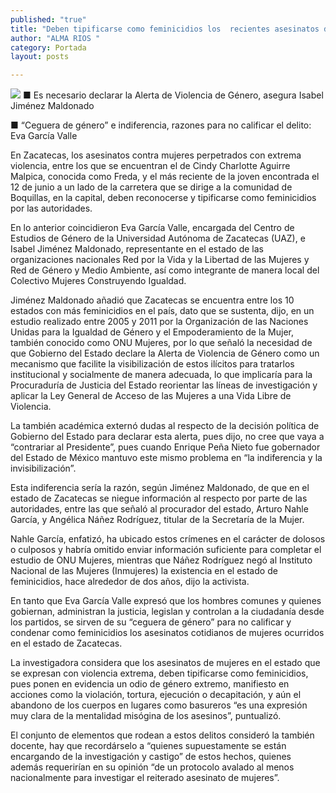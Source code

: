 ```yaml
---
published: "true"
title: "Deben tipificarse como feminicidios los  recientes asesinatos de mujeres: especialistas"
author: "ALMA RIOS "
category: Portada
layout: posts

---
```


![](http://i.imgur.com/plkgRPRm.jpg)
■ Es necesario declarar la Alerta de Violencia de Género, asegura Isabel Jiménez Maldonado

■ “Ceguera de género” e indiferencia, razones para no calificar el delito: Eva García Valle

En Zacatecas, los asesinatos contra mujeres perpetrados con extrema violencia, entre los que se encuentran el de Cindy Charlotte Aguirre Malpica, conocida como Freda, y el más reciente de la joven encontrada el 12 de junio a un lado de la carretera que se dirige a la comunidad de Boquillas, en la capital, deben reconocerse y tipificarse como feminicidios por las autoridades.

En lo anterior coincidieron Eva García Valle, encargada del Centro de Estudios de Género de la Universidad Autónoma de Zacatecas (UAZ), e Isabel Jiménez Maldonado, representante en el estado de las organizaciones nacionales Red por la Vida y la Libertad de las Mujeres y Red de Género y Medio Ambiente, así como integrante de manera local del Colectivo Mujeres Construyendo Igualdad.

Jiménez Maldonado añadió que Zacatecas se encuentra entre los 10 estados con más feminicidios en el país, dato que se sustenta, dijo, en un estudio realizado entre 2005 y 2011 por la Organización de las Naciones Unidas para la Igualdad de Género y el Empoderamiento de la Mujer, también conocido como ONU Mujeres, por lo que señaló la necesidad de que Gobierno del Estado declare la Alerta de Violencia de Género como un mecanismo que facilite la visibilización de estos ilícitos para tratarlos institucional y socialmente de manera adecuada, lo que implicaría para la Procuraduría de Justicia del Estado reorientar las líneas de investigación y aplicar la Ley General de Acceso de las Mujeres a una Vida Libre de Violencia.

La también académica externó dudas al respecto de la decisión política de Gobierno del Estado para declarar esta alerta, pues dijo, no cree que vaya a “contrariar al Presidente”, pues cuando Enrique Peña Nieto fue gobernador del Estado de México mantuvo este mismo problema en “la indiferencia y la invisibilización”.

Esta indiferencia sería la razón, según Jiménez Maldonado, de que en el estado de Zacatecas se niegue información al respecto por parte de las autoridades, entre las que señaló al procurador del estado, Arturo Nahle García, y Angélica Náñez Rodríguez, titular de la Secretaría de la Mujer. 

Nahle García, enfatizó, ha ubicado estos crímenes en el carácter de dolosos o culposos y habría omitido enviar información suficiente para completar el estudio de ONU Mujeres, mientras que Náñez Rodríguez negó al Instituto Nacional de las Mujeres (Inmujeres) la existencia en el estado de feminicidios, hace alrededor de dos años, dijo la activista.

En tanto que Eva García Valle expresó que los hombres comunes y quienes gobiernan, administran la justicia, legislan y controlan a la ciudadanía desde los partidos, se sirven de su “ceguera de género” para no calificar y condenar como feminicidios los asesinatos cotidianos de mujeres ocurridos en el estado de Zacatecas.

La investigadora considera que los asesinatos de mujeres en el estado que se expresan con violencia extrema, deben tipificarse como feminicidios, pues ponen en evidencia un odio de género extremo, manifiesto en acciones como la violación, tortura, ejecución o decapitación, y aún el abandono de los cuerpos en lugares como basureros “es una expresión muy clara de la mentalidad misógina de los asesinos”, puntualizó.

El conjunto de elementos que rodean a estos delitos consideró la también docente, hay que recordárselo a “quienes supuestamente se están encargando de la investigación y castigo” de estos hechos, quienes además requerirían en su opinión “de un protocolo avalado al menos nacionalmente para investigar el reiterado asesinato de mujeres”.
